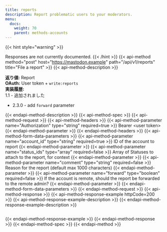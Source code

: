```yaml
---
title: reports
description: Report problematic users to your moderators.
menu:
  docs:
    weight: 70
    parent: methods-accounts
---
```


{{< hint style="warning" >}}

Responses are not currently documented.
{{< /hint >}}
{{< api-method method="post" host="https://mastodon.example" path="/api/v1/reports" title="File a report" >}}
{{< api-method-description >}}

**返り値:** Report\
**OAuth:** User token + `write:reports`\
**実装履歴:**\
1.1 - 追加されました
- 2.3.0 - add `forward` parameter

{{< endapi-method-description >}}
{{< api-method-spec >}}
{{< api-method-request >}}
{{< api-method-headers >}}
{{< api-method-parameter name="Authorization" type="string" required=true >}}
Bearer &lt;user token&gt;
{{< endapi-method-parameter >}}
{{< endapi-method-headers >}}
{{< api-method-form-data-parameters >}}
{{< api-method-parameter name="account_id" type="string" required=true >}}
ID of the account to report
{{< endapi-method-parameter >}}
{{< api-method-parameter name="status_ids" type="array" required=false >}}
Array of Statuses to attach to the report, for context
{{< endapi-method-parameter >}}
{{< api-method-parameter name="comment" type="string" required=false >}}
Reason for the report \(default max 1000 characters\)
{{< endapi-method-parameter >}}
{{< api-method-parameter name="forward" type="boolean" required=false >}}
If the account is remote, should the report be forwarded to the remote admin?
{{< endapi-method-parameter >}}
{{< endapi-method-form-data-parameters >}}
{{< endapi-method-request >}}
{{< api-method-response >}}
{{< api-method-response-example httpCode=200 >}}
{{< api-method-response-example-description >}}
{{< endapi-method-response-example-description >}}


```

```
{{< endapi-method-response-example >}}
{{< endapi-method-response >}}
{{< endapi-method-spec >}}
{{< endapi-method >}}


